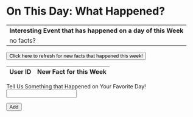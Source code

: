 <h1>On This Day: What Happened?</h1>

<html>
<body>

<table style="width:100%">
  <tr>
    <th>Interesting Event that has happened on a day of this Week</th>
  </tr>
  <tr>
    <td id = "a">no facts?</td>
  </tr>
  <tr>
</tr>
</table>



<script type="text/javascript" src="data4vardaan'sfeature.js"> // get data from outside file

</script>

<script>

random = Math.floor(Math.random() * events.length);

eventout = (random, events[random]) //assign random 


document.getElementById("a").innerHTML = (eventout); 


function reset() {
  window.location.reload();
}


</script> 

<button onclick="reset()">Click here to refresh for new facts that happened this week!</button>



<table>
  <thead>
  <tr>
    <th>User ID</th>
    <th>New Fact for this Week</th>
  </tr>
  </thead>
  <tbody id="result">
    <!-- javascript generated data -->
  </tbody>
</table>



<form action="javascript:create_user()">
 <p><label>
        Tell Us Something that Happened on Your Favorite Day! 
        <input type="text" name="test" id="testr" required>
    </label></p>
    <p><button>Add</button></p>
</form>

<script>
  // prepare HTML result container for new output
  const resultContainer = document.getElementById("result");
  // prepare URL's to allow easy switch from deployment and localhost
  const url = "http://localhost:8086/api/fact"
  //const url = "https://flask.nighthawkcodingsociety.com/api/users"
  const create_fetch = url + '/create';
  const read_fetch = url + '/';


  read_users();

  function read_users() {
    // prepare fetch options
    const read_options = {
      method: 'GET', // *GET, POST, PUT, DELETE, etc.
      mode: 'cors', // no-cors, *cors, same-origin
      cache: 'default', // *default, no-cache, reload, force-cache, only-if-cached
      credentials: 'omit', // include, *same-origin, omit
      headers: {
        'Content-Type': 'application/json'
      },
    };     // fetch the data from API
    fetch(read_fetch, read_options)
      // response is a RESTful "promise" on any successful fetch
      .then(response => {
        // check for response errors
        if (response.status !== 200) {
            const errorMsg = 'Database read error: ' + response.status;
            console.log(errorMsg);
            const tr = document.createElement("tr");
            const td = document.createElement("td");
            td.innerHTML = errorMsg;
            tr.appendChild(td);
            return;
        }
        // valid response will have json data
        response.json().then(data => {
            console.log(data);
            for (let row in data) {
              console.log(data[row]);
              add_row(data[row]);
            }
        })
    }) 
      // catch fetch errors (ie ACCESS to server blocked)
    .catch(err => {
      console.error(err);
      const tr = document.createElement("tr");
      const td = document.createElement("td");
      td.innerHTML = err;
      tr.appendChild(td);
      resultContainer.appendChild(tr);
    });
  }

</script>


</body>

</html>